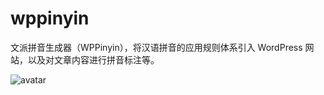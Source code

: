 # wppinyin
文派拼音生成器（WPPinyin），将汉语拼音的应用规则体系引入 WordPress 网站，以及对文章内容进行拼音标注等。

![avatar](https://img.feibisi.com/2021/03/wppinyin-nihao-banner-1544x500-1.png)
